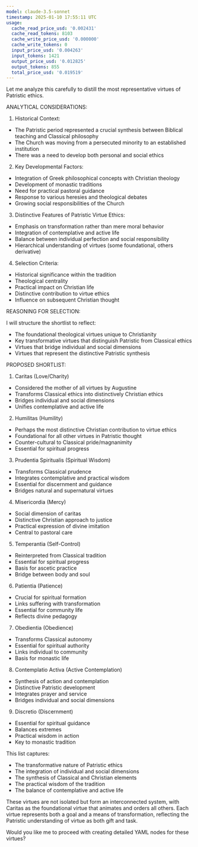 ```yaml
---
model: claude-3.5-sonnet
timestamp: 2025-01-10 17:55:11 UTC
usage:
  cache_read_price_usd: '0.002431'
  cache_read_tokens: 8103
  cache_write_price_usd: '0.000000'
  cache_write_tokens: 0
  input_price_usd: '0.004263'
  input_tokens: 1421
  output_price_usd: '0.012825'
  output_tokens: 855
  total_price_usd: '0.019519'
---
```


Let me analyze this carefully to distill the most representative virtues of Patristic ethics.

ANALYTICAL CONSIDERATIONS:

1. Historical Context:
- The Patristic period represented a crucial synthesis between Biblical teaching and Classical philosophy
- The Church was moving from a persecuted minority to an established institution
- There was a need to develop both personal and social ethics

2. Key Developmental Factors:
- Integration of Greek philosophical concepts with Christian theology
- Development of monastic traditions
- Need for practical pastoral guidance
- Response to various heresies and theological debates
- Growing social responsibilities of the Church

3. Distinctive Features of Patristic Virtue Ethics:
- Emphasis on transformation rather than mere moral behavior
- Integration of contemplative and active life
- Balance between individual perfection and social responsibility
- Hierarchical understanding of virtues (some foundational, others derivative)

4. Selection Criteria:
- Historical significance within the tradition
- Theological centrality
- Practical impact on Christian life
- Distinctive contribution to virtue ethics
- Influence on subsequent Christian thought

REASONING FOR SELECTION:

I will structure the shortlist to reflect:
- The foundational theological virtues unique to Christianity
- Key transformative virtues that distinguish Patristic from Classical ethics
- Virtues that bridge individual and social dimensions
- Virtues that represent the distinctive Patristic synthesis

PROPOSED SHORTLIST:

1. Caritas (Love/Charity)
- Considered the mother of all virtues by Augustine
- Transforms Classical ethics into distinctively Christian ethics
- Bridges individual and social dimensions
- Unifies contemplative and active life

2. Humilitas (Humility)
- Perhaps the most distinctive Christian contribution to virtue ethics
- Foundational for all other virtues in Patristic thought
- Counter-cultural to Classical pride/magnanimity
- Essential for spiritual progress

3. Prudentia Spiritualis (Spiritual Wisdom)
- Transforms Classical prudence
- Integrates contemplative and practical wisdom
- Essential for discernment and guidance
- Bridges natural and supernatural virtues

4. Misericordia (Mercy)
- Social dimension of caritas
- Distinctive Christian approach to justice
- Practical expression of divine imitation
- Central to pastoral care

5. Temperantia (Self-Control)
- Reinterpreted from Classical tradition
- Essential for spiritual progress
- Basis for ascetic practice
- Bridge between body and soul

6. Patientia (Patience)
- Crucial for spiritual formation
- Links suffering with transformation
- Essential for community life
- Reflects divine pedagogy

7. Obedientia (Obedience)
- Transforms Classical autonomy
- Essential for spiritual authority
- Links individual to community
- Basis for monastic life

8. Contemplatio Activa (Active Contemplation)
- Synthesis of action and contemplation
- Distinctive Patristic development
- Integrates prayer and service
- Bridges individual and social dimensions

9. Discretio (Discernment)
- Essential for spiritual guidance
- Balances extremes
- Practical wisdom in action
- Key to monastic tradition

This list captures:
- The transformative nature of Patristic ethics
- The integration of individual and social dimensions
- The synthesis of Classical and Christian elements
- The practical wisdom of the tradition
- The balance of contemplative and active life

These virtues are not isolated but form an interconnected system, with Caritas as the foundational virtue that animates and orders all others. Each virtue represents both a goal and a means of transformation, reflecting the Patristic understanding of virtue as both gift and task.

Would you like me to proceed with creating detailed YAML nodes for these virtues?